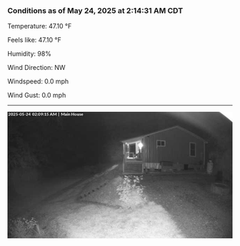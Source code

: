 ### Conditions as of May 24, 2025 at 2:14:31 AM CDT 

Temperature: 47.10 &deg;F

Feels like: 47.10 &deg;F

Humidity: 98%

Wind Direction: NW

Windspeed: 0.0 mph

Wind Gust: 0.0 mph

---

<img src="./images/latest.jpeg"/>


